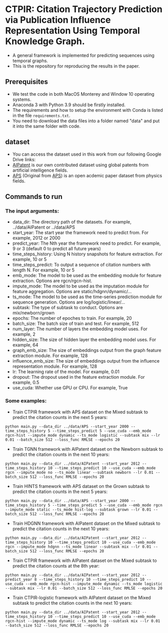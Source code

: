 # CTPIR: Citation Trajectory Prediction via Publication Influence Representation Using Temporal Knowledge Graph.

- A general framework is implemented for predicting sequences using temporal graphs.
- This is the repository for reproducing the results in the paper.

## Prerequisites

- We test the code in both MacOS Monterey and Window 10 operating systems.
- Anaconda 3 with Python 3.9 should be firstly installed.
- The requirements and how to setup the environment with Conda is listed in the file `requirements.txt`.
- You need to download the data files into a folder named "data" and put it into the same folder with code.

## dataset
- You can access the dataset used in this work from our following Google Drive links:
- [AIPatent](https://drive.google.com/drive/folders/1Clu05o7uUcAmGFeQPZGFaN1hkQWq0pNe?usp=sharing) is our own contributed dataset using global patents from artificial intelligence fields.
- [APS](https://drive.google.com/drive/folders/1rUW8_cW-ogfXelj44k5Rv019molCj2Ww?usp=sharing) (Original from [APS](https://journals.aps.org/datasets)) is an open acdemic paper dataset from physics fields.

## Commands to run

### The input arguments:

- data_dir: The directory path of the datasets. For example, ../data/AIPatent or ../data/APS
- start_year: The start year the framework need to predict from. For example, 2012 or 2000
- predict_year: The Nth year the framework need to predict. For example, 9 or 3 (default 0 to predict all future years)
- time_steps_history: Using N history snapshots for feature extraction. For example, 10 or 5
- time_steps_predict: To output a sequence of citation numbers with length N. For example, 10 or 5
- emb_mode: The model to be used as the embedding module for feature extraction. Options are rgcn/rgcn-hist.
- impute_mode: The model to be used as the imputation module for feature aggregation. Options are static/hdgnn/dynamic/...
- ts_mode: The model to be used as the time-series prediction module for sequence generation. Options are log/logistic/linear/...
- subtask: The type of subtask to conduct. Options are mix/newborn/grown
- epochs: The number of epoches to train. For example, 20
- batch_size: The batch size of train and test. For example, 512
- num_layer: The number of layers the embedding model uses. For example, 2
- hidden_size: The size of hidden layer the embedding model uses. For example, 64
- graph_emb_size: The size of embeddings output from the graph feature extraction module. For example, 128
- influence_emb_size: The size of embeddings output from the influence representation module. For example, 128
- lr: The learning rate of the model. For example, 0.01
- dropout: The dropout used in the feature extraction module. For example, 0.5
- use_cuda: Whether use GPU or CPU. For example, True

### Some examples:

- Train CTPIR framework with APS dataset on the Mixed subtask to predict the citation counts in the next 5 years:
```
python main.py --data_dir ../data/APS --start_year 2000 --time_steps_history 5 --time_steps_predict 5 --use_cuda --emb_mode rgcn-hist --impute_mode dynamic --ts_mode logistic --subtask mix --lr 0.01 --batch_size 512 --loss_func RMLSE --epochs 20
```

- Train TGNN framework with AIPatent dataset on the Newborn subtask to predict the citation counts in the next 10 years:
```
python main.py --data_dir ../data/AIPatent --start_year 2012 --time_steps_history 10 --time_steps_predict 10 --use_cuda --emb_mode rgcn --impute_mode no --ts_mode linear --subtask newborn --lr 0.01 --batch_size 512 --loss_func RMLSE --epochs 20
```

- Train HINTS framework with APS dataset on the Grown subtask to predict the citation counts in the next 5 years:
```
python main.py --data_dir ../data/APS --start_year 2000 --time_steps_history 5 --time_steps_predict 5 --use_cuda --emb_mode rgcn --impute_mode static --ts_mode hist-log --subtask grown --lr 0.01 --batch_size 512 --loss_func RMLSE --epochs 20
```

- Train HDGNN framework with AIPatent dataset on the Mixed subtask to predict the citation counts in the next 10 years:
```
python main.py --data_dir ../data/AIPatent --start_year 2012 --time_steps_history 10 --time_steps_predict 10 --use_cuda --emb_mode rgcn --impute_mode hdgnn --ts_mode linear --subtask mix --lr 0.01 --batch_size 512 --loss_func RMLSE --epochs 20
```

- Train CTPIR framework with AIPatent dataset on the Mixed subtask to predict the citation counts at the 8th year:
```
python main.py --data_dir ../data/AIPatent --start_year 2012 --predict_year 8 --time_steps_history 10 --time_steps_predict 10 --use_cuda --emb_mode rgcn-hist --impute_mode dynamic --ts_mode logistic --subtask mix --lr 0.01 --batch_size 512 --loss_func RMLSE --epochs 20
```

- Train CTPIR-logistic framework with AIPatent dataset on the Mixed subtask to predict the citation counts in the next 10 years:
```
python main.py --data_dir ../data/AIPatent --start_year 2012 --time_steps_history 10 --time_steps_predict 10 --use_cuda --emb_mode rgcn-hist --impute_mode dynamic --ts_mode log --subtask mix --lr 0.01 --batch_size 512 --loss_func RMLSE --epochs 20
```